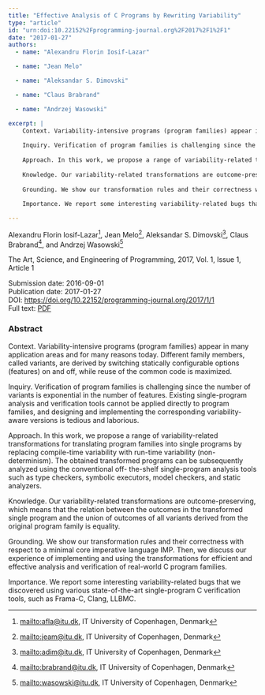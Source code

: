 ```yaml
---
title: "Effective Analysis of C Programs by Rewriting Variability"
type: "article"
id: "urn:doi:10.22152%2Fprogramming-journal.org%2F2017%2F1%2F1"
date: "2017-01-27"
authors: 
  - name: "Alexandru Florin Iosif-Lazar"

  - name: "Jean Melo"

  - name: "Aleksandar S. Dimovski"

  - name: "Claus Brabrand"

  - name: "Andrzej Wasowski"

excerpt: |
    Context. Variability-intensive programs (program families) appear in many application areas and for many reasons today. Different family members, called variants, are derived by switching statically configurable options (features) on and off, while reuse of the common code is maximized. 
    
    Inquiry. Verification of program families is challenging since the number of variants is exponential in the number of features. Existing single-program analysis and verification tools cannot be applied directly to program families, and designing and implementing the corresponding variability-aware versions is tedious and laborious.
    
    Approach. In this work, we propose a range of variability-related transformations for translating program families into single programs by replacing compile-time variability with run-time variability (non-determinism). The obtained transformed programs can be subsequently analyzed using the conventional off- the-shelf single-program analysis tools such as type checkers, symbolic executors, model checkers, and static analyzers. 
    
    Knowledge. Our variability-related transformations are outcome-preserving, which means that the relation between the outcomes in the transformed single program and the union of outcomes of all variants  derived from the original program family is equality.
    
    Grounding. We show our transformation rules and their correctness with respect to a minimal core imperative language IMP. Then, we discuss our experience of implementing and using the transformations for efficient and effective analysis and verification of  real-world C program families. 
    
    Importance. We report some interesting variability-related bugs that we discovered using various state-of-the-art single-program C verification tools, such as Frama-C, Clang, LLBMC.

---
```

Alexandru Florin Iosif-Lazar[^1], Jean Melo[^2], Aleksandar S. Dimovski[^3], Claus Brabrand[^4], and Andrzej Wasowski[^5]

The Art, Science, and Engineering of Programming, 2017, Vol. 1, Issue 1, Article 1

Submission date: 2016-09-01  
Publication date: 2017-01-27  
DOI: <https://doi.org/10.22152/programming-journal.org/2017/1/1>  
Full text: [PDF](https://arxiv.org/pdf/1701.08114v1)  


### Abstract
Context. Variability-intensive programs (program families) appear in many application areas and for many reasons today. Different family members, called variants, are derived by switching statically configurable options (features) on and off, while reuse of the common code is maximized. 

Inquiry. Verification of program families is challenging since the number of variants is exponential in the number of features. Existing single-program analysis and verification tools cannot be applied directly to program families, and designing and implementing the corresponding variability-aware versions is tedious and laborious.

Approach. In this work, we propose a range of variability-related transformations for translating program families into single programs by replacing compile-time variability with run-time variability (non-determinism). The obtained transformed programs can be subsequently analyzed using the conventional off- the-shelf single-program analysis tools such as type checkers, symbolic executors, model checkers, and static analyzers. 

Knowledge. Our variability-related transformations are outcome-preserving, which means that the relation between the outcomes in the transformed single program and the union of outcomes of all variants  derived from the original program family is equality.

Grounding. We show our transformation rules and their correctness with respect to a minimal core imperative language IMP. Then, we discuss our experience of implementing and using the transformations for efficient and effective analysis and verification of  real-world C program families. 

Importance. We report some interesting variability-related bugs that we discovered using various state-of-the-art single-program C verification tools, such as Frama-C, Clang, LLBMC.


[^1]: <mailto:afla@itu.dk>, IT University of Copenhagen, Denmark
[^2]: <mailto:jeam@itu.dk>, IT University of Copenhagen, Denmark
[^3]: <mailto:adim@itu.dk>, IT University of Copenhagen, Denmark
[^4]: <mailto:brabrand@itu.dk>, IT University of Copenhagen, Denmark
[^5]: <mailto:wasowski@itu.dk>, IT University of Copenhagen, Denmark

